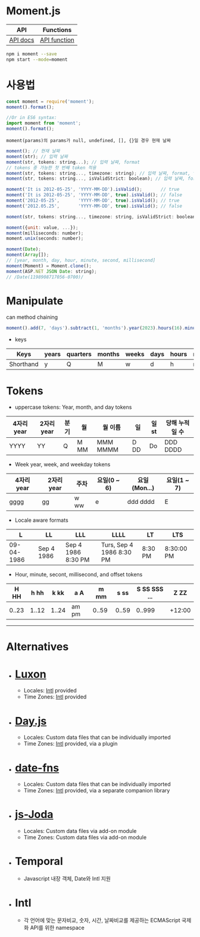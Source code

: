 # Moment.js

|API|Functions|
|-|-|
|[API docs](https://momentjs.com/docs/)|[API function](https://momentjs.com/guides/)|
```sh
npm i moment --save
npm start --mode=moment
```
# 사용법
```javascript
const moment = require('moment');
moment().format();

//Or in ES6 syntax:
import moment from 'moment';
moment().format();
```
`moment(params)의 params가 null, undefined, [], {}일 경우 현재 날짜`
```javascript
moment(); // 현재 날짜
moment(str); // 입력 날짜
moment(str, tokens: string...); // 입력 날짜, format
// tokens 중 가능한 첫 번째 token 적용
moment(str, tokens: string..., timezone: string); // 입력 날짜, format, timezone
moment(str, tokens: string..., isValidStrict: boolean); // 입력 날짜, format, isValid() 제한 여부

moment('It is 2012-05-25', 'YYYY-MM-DD').isValid();       // true
moment('It is 2012-05-25', 'YYYY-MM-DD', true).isValid(); // false
moment('2012-05-25',       'YYYY-MM-DD', true).isValid(); // true
moment('2012.05.25',       'YYYY-MM-DD', true).isValid(); // false

moment(str, tokens: string..., timezone: string, isValidStrict: boolean);

moment({unit: value, ...});
moment(milliseconds: number);
moment.unix(seconds: number);

moment(Date);
moment(Array[]);
// [year, month, day, hour, minute, second, millisecond]
moment(Moment) = Moment.clone();
moment(ASP.NET JSON Date: string);
// /Date(1198908717056-0700)/
```
# Manipulate
can method chaining
```javascript
moment().add(7, 'days').subtract(1, 'months').year(2023).hours(16).minutes(24).seconds(3);
```
- keys

|Keys|years|quarters|months|weeks|days|hours|minutes|seconds|milliseconds|
|-|-|-|-|-|-|-|-|-|-|
|Shorthand|y|Q|M|w|d|h|m|s|ms|
# Tokens
- uppercase tokens: Year, month, and day tokens

|4자리 year|2자리 year|분기|월|월 이름|일|일st|당해 누적 일 수|
|-|-|-|-|-|-|-|-|
|YYYY|YY|Q|M MM|MMM MMMM|D DD|Do|DDD DDDD|

- Week year, week, and weekday tokens

|4자리 year|2자리 year|주차|요일(0 ~ 6)|요일(Mon...)|요일(1 ~ 7)|
|-|-|-|-|-|-|
|gggg|gg|w ww|e|ddd dddd|E|

- Locale aware formats

|L|LL|LLL|LLLL|LT|LTS|
|-|-|-|-|-|-|
|09-04-1986|Sep 4 1986|Sep 4 1986 8:30 PM|Turs, Sep 4 1986 8:30 PM|8:30 PM|8:30:00 PM|

- Hour, minute, secont, millisecond, and offset tokens

|H HH|h hh|k kk|a A|m mm|s ss|S SS SSS ...|Z ZZ|
|-|-|-|-|-|-|-|-|
|0..23|1..12|1..24|am pm|0..59|0..59|0..999|+12:00|

---
# Alternatives
- # [Luxon](https://moment.github.io/luxon/)
    - Locales: [Intl](#Intl) provided
    - Time Zones: [Intl](#Intl) provided
- # [Day.js](https://day.js.org/)
    - Locales: Custom data files that can be individually imported
    - Time Zones: [Intl](#Intl) provided, via a plugin
- # [date-fns](https://date-fns.org/)
    - Locales: Custom data files that can be individually imported
    - Time Zones: [Intl](#Intl) provided, via a separate companion library
- # [js-Joda](https://js-joda.github.io/js-joda/)
    - Locales: Custom data files via add-on module
    - Time Zones: Custom data files via add-on module
- # Temporal
    - Javascript 내장 객체, Date와 Intl 지원
- # Intl
    - 각 언어에 맞는 문자비교, 숫자, 시간, 날짜비교를 제공하는 ECMAScript 국제화 API를 위한 namespace

